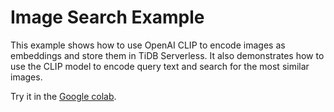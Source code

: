 # Image Search Example

This example shows how to use OpenAI CLIP to encode images as embeddings and store them in TiDB Serverless. It also demonstrates how to use the CLIP model to encode query text and search for the most similar images.

Try it in the [Google colab](https://colab.research.google.com/github/pingcap/tidb-vector-python/blob/main/examples/image_search/example.ipynb).
